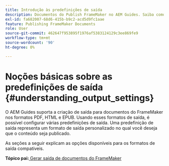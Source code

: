 ```yaml
---
title: Introdução às predefinições de saída
description: Documentos do Publish FrameMaker no AEM Guides. Saiba como gerar saída para documentos do FrameMaker nos formatos PDF, HTML5 e EPUB.
exl-id: fa682007-68d6-415b-b9c2-acd5d9fc1aae
feature: Publishing FrameMaker Documents
role: User
source-git-commit: 462647f953895f1976af5383124129c3ee869fe9
workflow-type: tm+mt
source-wordcount: '90'
ht-degree: 0%

---
```


# Noções básicas sobre as predefinições de saída {#understanding_output_settings}

O AEM Guides suporta a criação de saída para documentos do FrameMaker nos formatos PDF, HTML e EPUB. Usando esses formatos de saída, é possível configurar várias predefinições de saída. Uma predefinição de saída representa um formato de saída personalizado no qual você deseja que o conteúdo seja publicado.

As seções a seguir explicam as opções disponíveis para os formatos de saída compatíveis.

**Tópico pai:**[ Gerar saída de documentos do FrameMaker](fm-output-generatation.md)
